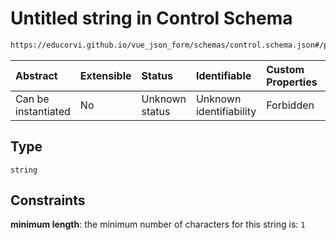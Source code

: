 # Untitled string in Control Schema

```txt
https://educorvi.github.io/vue_json_form/schemas/control.schema.json#/properties/options/properties/enumTitles/patternProperties/
```



| Abstract            | Extensible | Status         | Identifiable            | Custom Properties | Additional Properties | Access Restrictions | Defined In                                                                    |
| :------------------ | :--------- | :------------- | :---------------------- | :---------------- | :-------------------- | :------------------ | :---------------------------------------------------------------------------- |
| Can be instantiated | No         | Unknown status | Unknown identifiability | Forbidden         | Allowed               | none                | [control.schema.json*](../schemas/control.schema.json "open original schema") |

##  Type

`string`

##  Constraints

**minimum length**: the minimum number of characters for this string is: `1`
